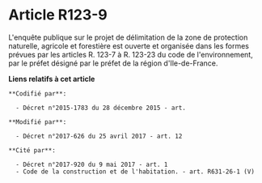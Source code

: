 # Article R123-9

L'enquête publique sur le projet de délimitation de la zone de protection naturelle, agricole et forestière est ouverte et
organisée dans les formes prévues par les articles R. 123-7 à R. 123-23 du code de l'environnement, par le préfet désigné par
le préfet de la région d'Ile-de-France.

**Liens relatifs à cet article**

	**Codifié par**:

	  - Décret n°2015-1783 du 28 décembre 2015 - art.

	**Modifié par**:

	  - Décret n°2017-626 du 25 avril 2017 - art. 12

	**Cité par**:

	  - Décret n°2017-920 du 9 mai 2017 - art. 1
	  - Code de la construction et de l'habitation. - art. R631-26-1 (V)
